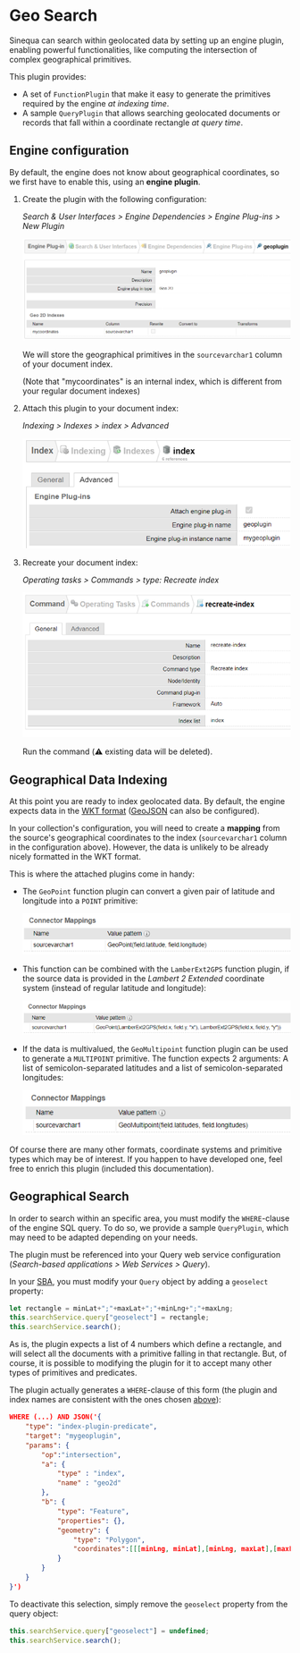 # Geo Search

Sinequa can search within geolocated data by setting up an engine plugin, enabling powerful functionalities, like computing the intersection of complex geographical primitives.

This plugin provides:

- A set of `FunctionPlugin` that make it easy to generate the primitives required by the engine *at indexing time*.
- A sample `QueryPlugin` that allows searching geolocated documents or records that fall within a coordinate rectangle *at query time*.

## Engine configuration

By default, the engine does not know about geographical coordinates, so we first have to enable this, using an **engine plugin**.

1. Create the plugin with the following configuration:

    *Search & User Interfaces > Engine Dependencies > Engine Plug-ins > New Plugin*

    ![geoplugin](doc/images/geoplugin.png)

    We will store the geographical primitives in the `sourcevarchar1` column of your document index.

    (Note that "mycoordinates" is an internal index, which is different from your regular document indexes)

2. Attach this plugin to your document index:

    *Indexing > Indexes > index > Advanced*

    ![geoplugin](doc/images/index-config.png)

3. Recreate your document index:

    *Operating tasks > Commands > type: Recreate index*

    ![recreate](doc/images/recreate.png)

    Run the command (⚠️ existing data will be deleted).

## Geographical Data Indexing

At this point you are ready to index geolocated data. By default, the engine expects data in the [WKT format](https://en.wikipedia.org/wiki/Well-known_text_representation_of_geometry) ([GeoJSON](https://en.wikipedia.org/wiki/GeoJSON) can also be configured).

In your collection's configuration, you will need to create a **mapping** from the source's geographical coordinates to the index (`sourcevarchar1` column in the configuration above). However, the data is unlikely to be already nicely formatted in the WKT format.

This is where the attached plugins come in handy:

- The `GeoPoint` function plugin can convert a given pair of latitude and longitude into a `POINT` primitive:

    ![GeoPoint](doc/images/geopoint.png)

- This function can be combined with the `LamberExt2GPS` function plugin, if the source data is provided in the *Lambert 2 Extended* coordinate system (instead of regular latitude and longitude):

    ![Lambert 2](doc/images/lambert2.png)

- If the data is multivalued, the `GeoMultipoint` function plugin can be used to generate a `MULTIPOINT` primitive. The function expects 2 arguments: A list of semicolon-separated latitudes and a list of semicolon-separated longitudes:

    ![GeoMultipoint](doc/images/multipoint.png)

Of course there are many other formats, coordinate systems and primitive types which may be of interest. If you happen to have developed one, feel free to enrich this plugin (included this documentation).

## Geographical Search

In order to search within an specific area, you must modify the `WHERE`-clause of the engine SQL query. To do so, we provide a sample `QueryPlugin`, which may need to be adapted depending on your needs.

The plugin must be referenced into your Query web service configuration (*Search-based applications > Web Services > Query*).

In your [SBA](https://sinequa.github.io/sba-angular/), you must modify your `Query` object by adding a `geoselect` property:

```ts
let rectangle = minLat+";"+maxLat+";"+minLng+";"+maxLng;
this.searchService.query["geoselect"] = rectangle;
this.searchService.search();
```

As is, the plugin expects a list of 4 numbers which define a rectangle, and will select all the documents with a primitive falling in that rectangle. But, of course, it is possible to modifying the plugin for it to accept many other types of primitives and predicates.

The plugin actually generates a `WHERE`-clause of this form (the plugin and index names are consistent with the ones chosen [above](#engine-configuration)):

```json
WHERE (...) AND JSON('{
    "type": "index-plugin-predicate",
    "target": "mygeoplugin",
    "params": {
        "op":"intersection",
        "a": {
            "type" : "index",
            "name" : "geo2d"
        },
        "b": {
            "type": "Feature",
            "properties": {},
            "geometry": {
                "type": "Polygon",
                "coordinates":[[[minLng, minLat],[minLng, maxLat],[maxLng, maxLat],[maxLng, minLat],[minLng, minLat]]]
            }
        }
    }
}')
```

To deactivate this selection, simply remove the `geoselect` property from the query object:

```ts
this.searchService.query["geoselect"] = undefined;
this.searchService.search();
```

